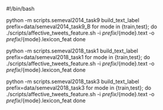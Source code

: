 #!/bin/bash

python -m scripts.semeval2014_task9 build_text_label
prefix=data/semeval2014_task9_B
for mode in {train,test}; do
    ./scripts/affective_tweets_feature.sh -i ${prefix}/${mode}.text -o ${prefix}/${mode}.lexicon_feat
done

python -m scripts.semeval2018_task1 build_text_label
prefix=data/semeval2018_task1
for mode in {train,test}; do
    ./scripts/affective_tweets_feature.sh -i ${prefix}/${mode}.text -o ${prefix}/${mode}.lexicon_feat
done

python -m scripts.semeval2018_task3 build_text_label
prefix=data/semeval2018_task3
for mode in {train,test}; do
    ./scripts/affective_tweets_feature.sh -i ${prefix}/${mode}.text -o ${prefix}/${mode}.lexicon_feat
done

